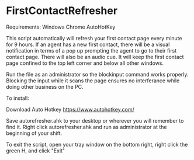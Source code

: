 # FirstContactRefresher

Requirements:
Windows
Chrome
AutoHotKey

This script automatically will refresh your first contact page every minute for 9 hours. 
If an agent has a new first contact, there will be a visual notification in terms of a pop up prompting the agent to go to their first contact page. There will also be an audio cue.
It will keep the first contact page confined to the top left corner and below all other windows.

Run the file as an administrator so the blockinput command works properly. Blocking the input while it scans the page ensures no interferance while doing other business on the PC.


To install: 

Download Auto Hotkey https://www.autohotkey.com/

Save autorefresher.ahk to your desktop or wherever you will remember to find it. 
Right click autorefresher.ahk and run as administrator at the beginning of your shift.

To exit the script, open your tray window on the bottom right, right click the green H, and click "Exit"
